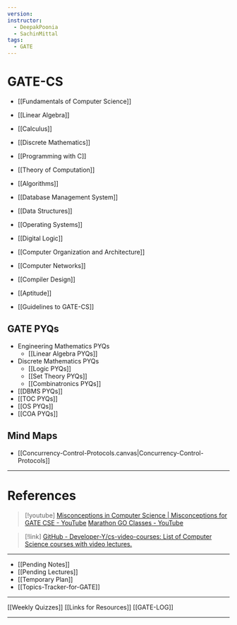 ```yaml
---
version: 
instructor:
  - DeepakPoonia
  - SachinMittal
tags:
  - GATE
---
```

# GATE-CS

- [[Fundamentals of Computer Science]]

- [[Linear Algebra]]
- [[Calculus]]
- [[Discrete Mathematics]]
- [[Programming with C]]
- [[Theory of Computation]]
- [[Algorithms]]
- [[Database Management System]]
- [[Data Structures]]
- [[Operating Systems]]
- [[Digital Logic]]
- [[Computer Organization and Architecture]]
- [[Computer Networks]]
- [[Compiler Design]]
- [[Aptitude]]

- [[Guidelines to GATE-CS]]

## GATE PYQs

- Engineering Mathematics PYQs
	- [[Linear Algebra PYQs]]
- Discrete Mathematics PYQs
	- [[Logic PYQs]]
	- [[Set Theory PYQs]]
	- [[Combinatronics PYQs]]
- [[DBMS PYQs]]
- [[TOC PYQs]]
- [[OS PYQs]]
- [[COA PYQs]]


## Mind Maps

- [[Concurrency-Control-Protocols.canvas|Concurrency-Control-Protocols]]


---
# References

> [!youtube] 
> [Misconceptions in Computer Science | Misconceptions for GATE CSE - YouTube](https://www.youtube.com/playlist?list=PLIPZ2_p3RNHh1eUa2maGFYeI1oc6XBdfA)
> [Marathon GO Classes - YouTube](https://www.youtube.com/playlist?list=PLIPZ2_p3RNHgz_uIqO3iGfZETeqNAyVUH)


> [!link] 
> [GitHub - Developer-Y/cs-video-courses: List of Computer Science courses with video lectures.](https://github.com/Developer-Y/cs-video-courses)


---
- [[Pending Notes]]
- [[Pending Lectures]]
- [[Temporary Plan]]
- [[Topics-Tracker-for-GATE]]
---
[[Weekly Quizzes]]
[[Links for Resources]]
[[GATE-LOG]]

---